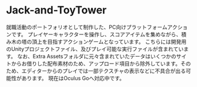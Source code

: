 # Jack-and-ToyTower
就職活動のポートフォリオとして制作した、PC向けプラットフォームアクションです。
プレイヤーキャラクターを操作し、スコアアイテムを集めながら、積み木の塔の頂上を目指すアクションゲームとなっています。
こちらには開発用のUnityプロジェクトファイル、及びプレイ可能な実行ファイルが含まれています。
なお、Extra Assetsフォルダに元々含まれていたデータはいくつかのサイトからお借りした配布素材のため、アップロード項目から除外しています。そのため、エディターからのプレイでは一部テクスチャの表示などに不具合が出る可能性があります。
現在はOculus Goへ対応中です。
